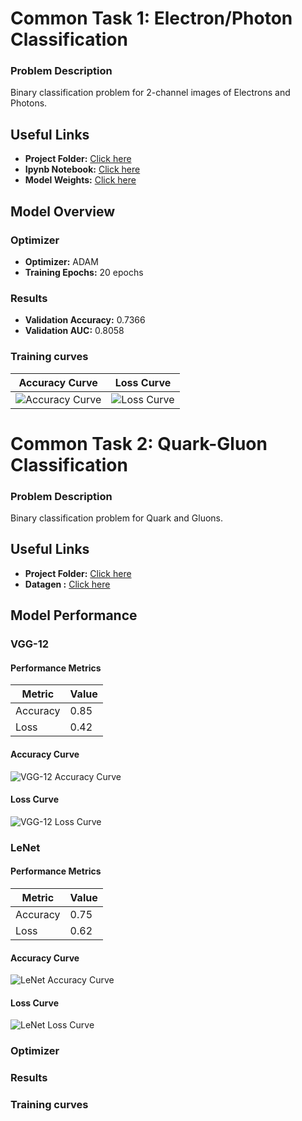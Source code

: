 # Common Task 1: Electron/Photon Classification

### Problem Description
Binary classification problem for 2-channel images of Electrons and Photons.

## Useful Links

- **Project Folder:** [Click here](https://github.com/sidhu2690/Project_CMS/tree/main/Task1)
- **Ipynb Notebook:** [Click here](https://github.com/sidhu2690/Project_CMS/blob/main/Task1/electron-photon.ipynb)
- **Model Weights:** [Click here](https://github.com/sidhu2690/Project_CMS/blob/main/Task1/model_weights.weights.h5)

## Model Overview

### Optimizer
- **Optimizer:** ADAM
- **Training Epochs:** 20 epochs

### Results
- **Validation Accuracy:** 0.7366
- **Validation AUC:** 0.8058

### Training curves
| Accuracy Curve | Loss Curve |
|:--------------:|:----------:|
| ![Accuracy Curve](https://github.com/sidhu2690/Project_CMS/assets/136654152/aa798227-1a3e-4931-8fb0-1c0338bbf54f) | ![Loss Curve](https://github.com/sidhu2690/Project_CMS/assets/136654152/83c93933-7a75-4c8e-b355-141e8e5aafd8) |



# Common Task 2: Quark-Gluon Classification

### Problem Description
Binary classification problem for Quark and Gluons.

## Useful Links

- **Project Folder:** [Click here](https://github.com/sidhu2690/Project_CMS/tree/main/task2)
- **Datagen :** [Click here](https://github.com/sidhu2690/Project_CMS/blob/main/task2/datagenerator-task2.ipynb)

## Model Performance

### VGG-12

#### Performance Metrics
| Metric   | Value       |
|----------|-------------|
| Accuracy | 0.85        |
| Loss     | 0.42        |

#### Accuracy Curve
![VGG-12 Accuracy Curve](![image](https://github.com/sidhu2690/Project_CMS/assets/136654152/0245023f-4c9a-4f58-a25b-ee814cb4730a))

#### Loss Curve
![VGG-12 Loss Curve](![image](https://github.com/sidhu2690/Project_CMS/assets/136654152/638f80e5-1299-41a4-b6d7-4bca829b3dc7))

### LeNet

#### Performance Metrics
| Metric   | Value       |
|----------|-------------|
| Accuracy | 0.75        |
| Loss     | 0.62        |

#### Accuracy Curve
![LeNet Accuracy Curve](![image](https://github.com/sidhu2690/Project_CMS/assets/136654152/13fff2f2-b1c1-4776-b153-5f15ab2f418d))

#### Loss Curve
![LeNet Loss Curve](![image](https://github.com/sidhu2690/Project_CMS/assets/136654152/19e1a606-bc9c-41c0-a37a-3042bd24b1dc))


### Optimizer

### Results

### Training curves






